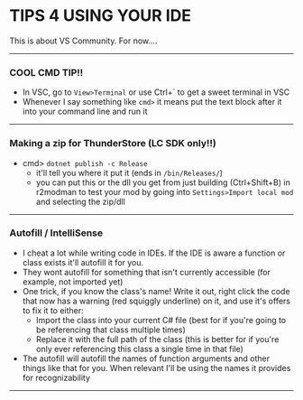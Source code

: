 # TIPS 4 USING YOUR IDE
This is about VS Community. For now....

---
### COOL CMD TIP!!
- In VSC, go to `View>Terminal` or use Ctrl+\` to get a sweet terminal in VSC
- Whenever I say something like `cmd>` it means put the text block after it into your command line and run it
---
### Making a zip for ThunderStore (LC SDK only!!)
- cmd> `dotnet publish -c Release`
	- it'll tell you where it put it (ends in `/bin/Releases/`)
	- you can put this or the dll you get from just building (Ctrl+Shift+B) in r2modman to test your mod by going into `Settings>Import local mod` and selecting the zip/dll
---
### Autofill / IntelliSense
- I cheat a lot while writing code in IDEs. If the IDE is aware a function or class exists it'll autofill it for you.
- They wont autofill for something that isn't currently accessible (for example, not imported yet)
- One trick, if you know the class's name! Write it out, right click the code that now has a warning (red squiggly underline) on it, and use it's offers to fix it to either:
	- Import the class into your current C# file (best for if you're going to be referencing that class multiple times)
	- Replace it with the full path of the class (this is better for if you're only ever referencing this class a single time in that file)
- The autofill will autofill the names of function arguments and other things like that for you.  When relevant I'll be using the names it provides for recognizability
---
